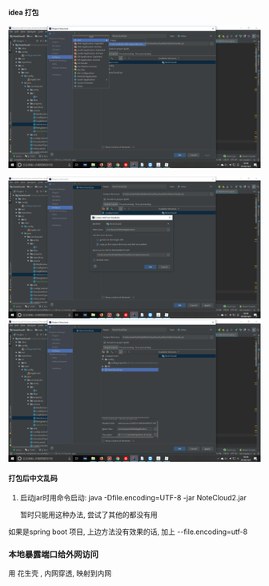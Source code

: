 #### idea 打包

![1538650121260](jar.assets/1538650121260.png)

![1538650167655](jar.assets/1538650167655.png)![1538650188899](jar.assets/1538650188899.png)



#### 打包后中文乱码

1. 启动jar时用命令启动: java -Dfile.encoding=UTF-8 -jar NoteCloud2.jar

   暂时只能用这种办法, 尝试了其他的都没有用

如果是spring boot 项目, 上边方法没有效果的话, 加上 --file.encoding=utf-8



### 本地暴露端口给外网访问

用 花生壳 , 内网穿透, 映射到内网
